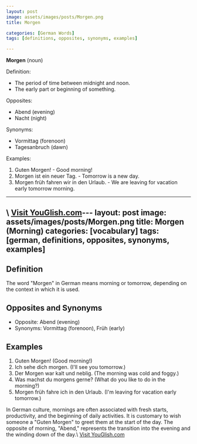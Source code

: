 ```yaml
---
layout: post
image: assets/images/posts/Morgen.png
title: Morgen

categories: [German Words]
tags: [definitions, opposites, synonyms, examples]

---
```

  
**Morgen** (noun)

Definition:
- The period of time between midnight and noon.
- The early part or beginning of something.

Opposites:
- Abend (evening)
- Nacht (night)

Synonyms:
- Vormittag (forenoon)
- Tagesanbruch (dawn)

Examples:
1. Guten Morgen! - Good morning!
2. Morgen ist ein neuer Tag. - Tomorrow is a new day.
3. Morgen früh fahren wir in den Urlaub. - We are leaving for vacation early tomorrow morning.

---
\ <a id="yg-widget-0" class="youglish-widget" data-query="Morgen" data-lang="german" data-components="8412" data-auto-start="0" data-bkg-color="theme_light" data-title="How%20to%20pronounce%20Morgen%20in%20German"  rel="nofollow" href="https://youglish.com">Visit YouGlish.com</a><script async src="https://youglish.com/public/emb/widget.js" charset="utf-8"></script>---
layout: post
image: assets/images/posts/Morgen.png
title: Morgen (Morning)
categories: [vocabulary]
tags: [german, definitions, opposites, synonyms, examples]
---

## Definition
The word "Morgen" in German means morning or tomorrow, depending on the context in which it is used. 

## Opposites and Synonyms
- Opposite: Abend (evening)
- Synonyms: Vormittag (forenoon), Früh (early)

## Examples
1. Guten Morgen! (Good morning!)
2. Ich sehe dich morgen. (I'll see you tomorrow.)
3. Der Morgen war kalt und neblig. (The morning was cold and foggy.)
4. Was machst du morgens gerne? (What do you like to do in the morning?)
5. Morgen früh fahre ich in den Urlaub. (I'm leaving for vacation early tomorrow.)

In German culture, mornings are often associated with fresh starts, productivity, and the beginning of daily activities. It is customary to wish someone a "Guten Morgen" to greet them at the start of the day. The opposite of morning, "Abend," represents the transition into the evening and the winding down of the day.\ <a id="yg-widget-0" class="youglish-widget" data-query="Morgen" data-lang="german" data-components="8412" data-auto-start="0" data-bkg-color="theme_light" data-title="How%20to%20pronounce%20Morgen%20in%20German"  rel="nofollow" href="https://youglish.com">Visit YouGlish.com</a><script async src="https://youglish.com/public/emb/widget.js" charset="utf-8"></script>